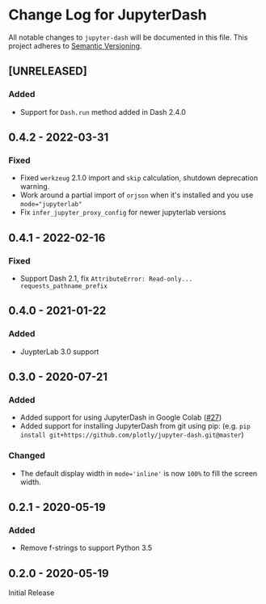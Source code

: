 # Change Log for JupyterDash
All notable changes to `jupyter-dash` will be documented in this file.
This project adheres to [Semantic Versioning](http://semver.org/).

## [UNRELEASED]
### Added

- Support for `Dash.run` method added in Dash 2.4.0

## 0.4.2 - 2022-03-31
### Fixed
  - Fixed `werkzeug` 2.1.0 import and `skip` calculation, shutdown deprecation warning.
  - Work around a partial import of `orjson` when it's installed and you use `mode="jupyterlab"`
  - Fix `infer_jupyter_proxy_config` for newer jupyterlab versions

## 0.4.1 - 2022-02-16
### Fixed
 - Support Dash 2.1, fix `AttributeError: Read-only... requests_pathname_prefix`

## 0.4.0 - 2021-01-22
### Added
 - JuypterLab 3.0 support

## 0.3.0 - 2020-07-21
### Added
 - Added support for using JupyterDash in Google Colab ([#27](https://github.com/plotly/jupyter-dash/pull/27))
 - Added support for installing JupyterDash from git using pip: (e.g. `pip install git+https://github.com/plotly/jupyter-dash.git@master`)

### Changed
 - The default display width in `mode='inline'` is now `100%` to fill the screen width.

## 0.2.1 - 2020-05-19
### Added
 - Remove f-strings to support Python 3.5

## 0.2.0 - 2020-05-19
Initial Release
